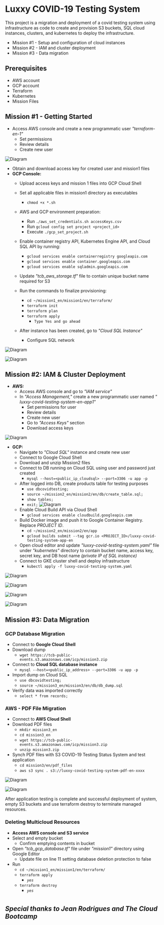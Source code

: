 # Luxxy COVID-19 Testing System

This project is a migration and deployment of a covid testing system using infrastructure as code to create and provision S3 buckets, SQL cloud instances, clusters, and kubernetes to deploy the infrastructure.
- Mission #1 - Setup and configuration of cloud instances
- Mission #2 - IAM and cluster deployment
- Mission #3 - Data migration

## Prerequisites

- AWS account
- GCP account
- Terraform
- Kubernetes
- Mission Files

## Mission #1 - Getting Started

- Access AWS console and create a new programmatic user *"terraform-en-1"* 
    * Set permissions
    * Review details
    * Create new user

![Diagram](https://github.com/aele1401/Cloud/blob/master/Multicloud/Images/users.png)

- Obtain and download access key for created user and mission1 files
- **GCP Console:**
    * Upload access keys and mission 1 files into GCP Cloud Shell
    * Set all applicable files in mission1 directory as executables
        - `chmod +x *.sh`
    * AWS and GCP environment preparation:
        - Run `./aws_set_credentials.sh accessKeys.csv`
        - Run `gcloud config set project <project_id>`
        - Execute `./gcp_set_project.sh`
    * Enable container registry API, Kubernetes Engine API, and Cloud SQL API by running:
        - `gcloud services enable containerregistry googleapis.com` 
        - `gcloud services enable container.googleapis.com` 
        - `gcloud services enable sqladmin.googleapis.com` 
    * Update *"tcb_aws_storage.tf"* file to contain unique bucket name required for S3
    * Run the commands to finalize provisioning:
        - `cd ~/mission1_en/mission1/en/terraform/`
        - `terraform init`
        - `terraform plan`
        - `terraform apply`
            * `Type Yes and go ahead`
        
    * After instance has been created, go to *"Cloud SQL Instance"*
        - Configure SQL network

![Diagram](https://github.com/aele1401/Cloud/blob/master/Multicloud/Images/creation_complete.png)

![Diagram](https://github.com/aele1401/Cloud/blob/master/Multicloud/Images/bucket.png)


## Mission #2: IAM & Cluster Deployment

- **AWS:**
    * Access AWS console and go to *"IAM service"*
    * In *"Access Management,"* create a new programmatic user named *" luxxy-covid-testing-system-en-app1"*
        - Set permissions for user
        - Review details
        - Create new user
        - Go to *"Access Keys"* section
        - Download access keys

![Diagram](https://github.com/aele1401/Cloud/blob/master/Multicloud/Images/users.png)

- **GCP:**
    * Navigate to *"Cloud SQL"* instance and create new user
    * Connect to Google Cloud Shell
    * Download and unzip Mission2 files
    * Connect to DB running on Cloud SQL using user and password just created
        - `mysql --host=<public_ip_cloudsql> --port=3306 -u app -p`
    * After logged into DB, create products table for testing purposes
        - `use dbcovidtesting;`
        - `source ~/mission2_en/mission2/en/db/create_table.sql;`
        - `show tables;`
        - `exit;`
    ![Diagram](https://github.com/aele1401/Cloud/blob/master/Multicloud/Images/sql_instance.png)
    * Enable Cloud Build API via Cloud Shell
        - `gcloud services enable cloudbuild.googleapis.com`
    * Build Docker image and push it to Google Container Registry. Replace *PROJECT ID*.
        - `cd ~/mission2_en/mission2/en/app`
        - `gcloud builds submit --tag gcr.io <PROJECT_ID>/luxxy-covid-testing-system-app-en`
    * Open cloud editor and update *"luxxy-covid-testing-system.yaml"* file under *"kubernetes"* directory to contain bucket name, access key, secret key, and DB host name *(private IP of SQL instance)*
    * Connect to GKE cluster shell and deploy infrastructure
        - `kubectl apply -f luxxy-covid-testing-system.yaml`

![Diagram](https://github.com/aele1401/Cloud/blob/master/Multicloud/Images/clusters.png)

![Diagram](https://github.com/aele1401/Cloud/blob/master/Multicloud/Images/workloads.png)

![Diagram](https://github.com/aele1401/Cloud/blob/master/Multicloud/Images/service_ingress.png)

![Diagram](https://github.com/aele1401/Cloud/blob/master/Multicloud/Images/luxxy_system.png)

## Mission #3: Data Migration

### GCP Database Migration
- Connect to **Google Cloud Shell**
- Download dump
    * `wget https://tcb-public-events.s3.amazonaws.com/icp/mission3.zip`
- Connect to **Cloud SQL database instance**
    * `mysql --host=<public_ip_address> --port=3306 -u app -p`
- Import dump on Cloud SQL
    * `use dbcovidtesting;`
    * `source ~/mission3_en/mission3/en/db/db_dump.sql`
- Verify data was imported correctly
    * `select * from records;`

### AWS - PDF File Migration

- Connect to **AWS Cloud Shell**
- Download PDF files
    * `mkdir mission3_en`
    * `cd mission3_en`
    * `wget https://tcb-public-events.s3.amazonaws.com/icp/mission3.zip`
    * `unzip mission3.zip`
- Synch PDF files with S3 COVID-19 Testing Status System and test application
    * `cd mission3/en/pdf_files`
    * `aws s3 sync . s3://luxxy-covid-testing-system-pdf-en-xxxx`

![Diagram](https://github.com/aele1401/Cloud/blob/master/Multicloud/Images/luxxy_system.png)

![Diagram](https://github.com/aele1401/Cloud/blob/master/Multicloud/Images/get_results.png)

After application testing is complete and successful deployment of system, empty S3 buckets and use terraform destroy to terminate managed resources.

### Deleting Multicloud Resources

- **Access AWS console and S3 service**
- Select and empty bucket
   * Confirm emptying contents in bucket
- Open *"tcb_gcp_database.tf"* file under *"mission1"* directory using Google Editor
    * Update file on line 11 setting database deletion protection to false
- Run
    * `cd ~/mission1_en/mission1/en/terraform/`
    * `terraform apply`
        - *`yes`*
    * `terraform destroy`
        - *`yes`*
   
 # 
 ## *Special thanks to Jean Rodrigues and The Cloud Bootcamp*
    


